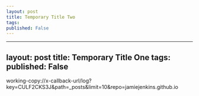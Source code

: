 ```yaml
---
layout: post
title: Temporary Title Two
tags: 
published: False
---
```


---
layout: post
title: Temporary Title One
tags: 
published: False
---

working-copy://x-callback-url/log?key=CULF2CKS3J&path=_posts&limit=10&repo=jamiejenkins.github.io
